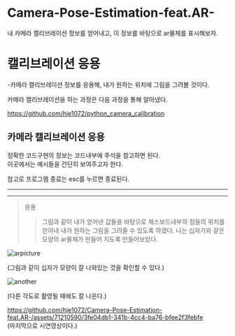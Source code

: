 # Camera-Pose-Estimation-feat.AR-
내 카메라 캘리브레이션 정보를 얻어내고, 이 정보를 바탕으로 ar물체를 표시해보자.

캘리브레이션 응용
============================
-카메라 캘리브레이션 정보를 응용해, 내가 원하는 위치에 그림을 그려볼 것이다. <br/>

카메라 캘리브레이션을 하는 과정은 다음 과정을 통해 알아냈다. <br/>

https://github.com/hje1072/python_camera_calibration

카메라 캘리브레이션 응용
--------------------------
정확한 코드구현의 정보는 코드내부에 주석을 참고하면 된다. <br/>
이곳에서는 예시들을 간단히 보여주고자 한다. <br/>

  참고로 프로그램 종료는 esc를 누르면 종료된다. 
* * *
* * *
> 응용
>  >  그림과 같이 내가 얻어낸 값들을 바탕으로 체스보드내부의 점들의 위치를 얻어내 내가 원하는 그림을 그려줄 수 있도록 하였다. 나는 십자가와 같은 모양의 ar물체가 만들어 지도록 만들어보았다.  




![arpicture](https://github.com/hje1072/Camera-Pose-Estimation-feat.AR-/assets/71210590/f13b3db2-1518-4a6c-becd-432976299d36)

(그림과 같이 십자가 모양이 잘 나와있는 것을 확인할 수 있다.)

![another](https://github.com/hje1072/Camera-Pose-Estimation-feat.AR-/assets/71210590/01b3a561-ff2d-47c4-ad49-b1013c49a391)

(다른 각도로 촬영될 때에도 잘 나온다.)




https://github.com/hje1072/Camera-Pose-Estimation-feat.AR-/assets/71210590/3fe04db1-341b-4cc4-ba76-bfee2f3febfe
<br/>
(마지막으로 시연영상이다.)
